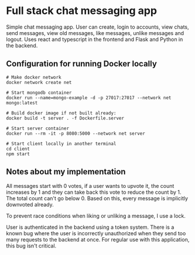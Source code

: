 # Full stack chat messaging app
Simple chat messaging app. User can create, login to accounts, view chats, send messages, view old messages, like messages, unlike messages and logout. Uses react and typescript in the frontend and Flask and Python in the backend. 
## Configuration for running Docker locally
```
# Make docker network
docker network create net

# Start mongodb container
docker run --name=mongo-example -d -p 27017:27017 --network net mongo:latest

# Build docker image if not built already:
docker build -t server . -f Dockerfile.server

# Start server container
docker run --rm -it -p 8080:5000 --network net server

# Start client locally in another terminal
cd client
npm start
```

## Notes about my implementation
All messages start with 0 votes, if a user wants to upvote it, the count increases by 1 and they can take back this vote to reduce the count by 1. The total count can't go below 0. Based on this, every message is implicitly downvoted already.

To prevent race conditions when liking or unliking a message, I use a lock.

User is authenticated in the backend using a token system. There is a known bug where the user is incorrectly unauthorized when they send too many requests to the backend at once. For regular use with this application, this bug isn't critical.